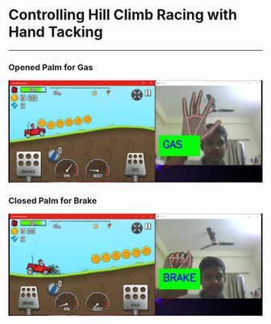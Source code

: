 <h1>Controlling Hill Climb Racing with Hand Tacking</h1>
<hr/>
<h3>Opened Palm for Gas</h3>
<img src="./gas.png" />
<br/>
<h3>Closed Palm for Brake</h3>
<img src="./brake.png" />
